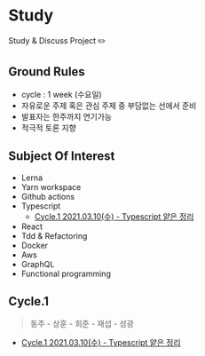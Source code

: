 # Study

Study & Discuss Project ✏️

## Ground Rules
- cycle : 1 week (수요일)
- 자유로운 주제 혹은 관심 주제 중 부담없는 선에서 준비
- 발표자는 한주까지 연기가능
- 적극적 토론 지향

## Subject Of Interest
- Lerna
- Yarn workspace
- Github actions
- Typescript
  - [Cycle.1 2021.03.10(수) - Typescript 얕은 정리](cycle-1/study-1-typescript.md)
- React
- Tdd & Refactoring
- Docker
- Aws
- GraphQL
- Functional programming

## Cycle.1
> 동주 - 상훈 - 희준 - 재섭 - 성광
- [Cycle.1 2021.03.10(수) - Typescript 얕은 정리](cycle-1/study-1-typescript.md)
